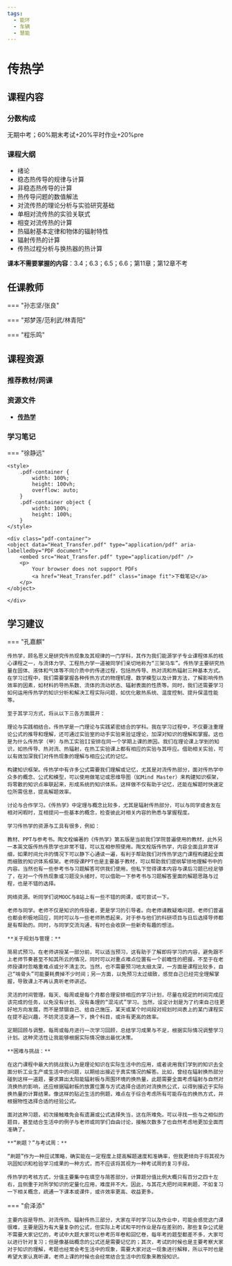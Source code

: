 ```yaml
---
tags:
  - 能环
  - 车辆
  - 慧能
---
```


# 传热学

## 课程内容

### 分数构成

无期中考；60%期末考试+20%平时作业+20%pre

### 课程大纲

- 绪论
- 稳态热传导的规律与计算
- 非稳态热传导的计算
- 热传导问题的数值解法
- 对流传热的理论分析与实验研究基础
- 单相对流传热的实验关联式
- 相变对流传热的计算
- 热辐射基本定律和物体的辐射特性
- 辐射传热的计算
- 传热过程分析与换热器的热计算

**课本不需要掌握的内容**：3.4；6.3；6.5；6.6；第11章；第12章不考


## 任课教师

=== "孙志坚/张良"

=== "郑梦莲/范利武/林青阳"

=== "程乐鸣"

## 课程资源

### 推荐教材/网课

### 资源文件

- [**传热学**](https://pan.baidu.com/s/1iUFanUCHCWmHnJwFms0Juw?pwd=awtt)

### 学习笔记

=== "徐静远"

    <style>
        .pdf-container {
            width: 100%;
            height: 100vh;
            overflow: auto;
        }
        .pdf-container object {
            width: 100%;
            height: 100%;
        }
    </style>

    <div class="pdf-container">
    <object data="Heat_Transfer.pdf" type="application/pdf" aria-labelledby="PDF document">
        <embed src="Heat_Transfer.pdf" type="application/pdf" />
        <p>
            Your browser does not support PDFs
            <a href="Heat_Transfer.pdf" class="image fit">下载笔记</a>
        </p>
    </object>

    </div>

## 学习建议

=== "孔嘉麒"

    传热学，顾名思义是研究传热现象及其规律的一门学科，其作为我们能源学子专业课程体系的核心课程之一，与流体力学、工程热力学一道被同学们亲切地称为“三架马车”。传热学主要研究热量在固体、液体和气体等不同介质中的传递过程，包括热传导、热对流和热辐射三种基本方式。在学习过程中，我们需要掌握各种传热方式的物理机理、数学模型以及计算方法，了解影响传热效率的因素，如材料的导热系数、流体的流动状态、辐射表面的性质等。同时，我们还需要学习如何运用传热学的知识分析和解决工程实际问题，如优化散热系统、温度控制、提升保温性能等。

    至于其学习方式，将从以下三各方面展开：

    理论与实践相结合。传热学是一门理论与实践紧密结合的学科。我在学习过程中，不仅要注重理论公式的推导和理解，还可通过实验室的动手实验来验证理论，加深对知识的理解和掌握。这也是为什么传热学（甲）与热工实验II安排在同一个学期上课的原因。我们在理论课上学到的知识，如热传导、热对流、热辐射，在热工实验课上都有相应的实验与其呼应。借助相关实验，可以有效加深我们对传热现象的理解与相应公式的记忆。

    构建知识框架。传热学中有许多公式需要我们理解或记忆，尤其是对流传热部分，面对传热学中众多的概念、公式和模型，可以使用做笔记或思维导图（如Mind Master）来构建知识框架，将零散的知识点串联起来，形成系统的知识体系。这样做不仅有助于记忆，还能在解题时快速定位所需信息，提高解题效率。

    讨论与合作学习。《传热学》中定理与概念比较多，尤其是辐射传热部分，可以与同学或舍友在相对闲暇时，互相提问一些基本的概念，检查彼此对相关内容的熟悉与掌握程度。

    学习传热学的资源与工具有很多，例如：

    教材、PPT与参考书。陶文栓编著的《传热学》第五版是当前我们学院普遍使用的教材，此外另一本英文版传热传质学也非常不错，可以互相参照使用。陶文栓版传热学，内容全面且非常详细，如果时间允许的情况下可以静下心通读一遍，有利于帮助我们对传热学这门课程构建起全面而细致的知识体系框架。老师授课PPT也是主要基于教材，可以帮助我们提纲挈领地理解书中的内容。当然也有一些参考书与习题解答可供我们使用，但私下觉得课本内容与课后习题已经足够了，在对一个传热现象或习题没头绪时，可以借助一下参考书与习题解答里面的解题思路与过程，也是不错的选择。

    网络资源。听同学们说MOOC与B站上有一些不错的网课，或可尝试一下。

    老师与同学。老师不仅是知识的传授者，更是学习的引导者。向老师请教疑难问题，老师们普遍也都会积极地回应，同时可以与一些老师熟悉起来，对于参与他们的科研项目与日后选择导师都是有帮助的。同时，与同学交流沟通，有时也会收获一些新奇有趣的想法。

    **关于规划与管理：**
    
    简易式预习。在老师讲授某一部分前，可以适当预习，这有助于了解即将学习的内容，避免跟不上老师节奏甚至不知其所云的情况，同时可以对重点难点位置有一个前瞻性的把握，不至于在老师授课时忽略重难点或分不清主次。当然，也不需要预习地太细太深，一方面是课程比较多，自己“啃骨头”可能要耗费掉不少时间；另一方面，以免预习太过细致，感觉自己已经完全理解掌握，导致课上不再认真听老师讲述。

    灵活的时间管理。每天、每周或是每个月都合理安排相应的学习计划，尽量在规定的时间完成应该完成的任务，以免没有计划、没有条理的“混沌式”学习。当然，设定计划是为了约束自己往更好地方向发展，而不是禁锢自己、给自己施压，某天或某个时间段对规划时间表上的某门课程实在提不起兴趣，不妨灵活变通一下，换个科目，或许有更高的效率。

    定期回顾与调整。每周或每月进行一次学习回顾，总结学习成果与不足，根据实际情况调整学习计划。这种灵活性让我能够根据实际情况做出最优决策。

    **困难与挑战：**

    在这门课程中最大的挑战我认为是理论知识在实际生活中的应用，或者说用我们学到的知识去全面分析工业生产或生活中的问题，以期给出接近于真实情况的解答。比如，曾经在辐射换热部分碰到这样一道题，要求算出太阳能辐射板与周围环境的换热量，此题需要全面考虑辐射与自然对流换热的影响，还应根据辐射板的放置位置与方式选择合适的对流换热公式，以得到接近于实际换热量的计算结果。像这样的贴近生活的例题，难点在于综合考虑所有可能存在的换热方式，并根据物性选择合适的经验公式。

    面对这种习题，初次接触难免会有遗漏或公式选择失当，这在所难免。可以寻找一些与之相似的题目，甚至结合生活中的例子与老师或同学们自由讨论，接触次数多了也自然考虑地更加全面而准确了。

    **“刷题？”与考试周：**

    “刷题”作为一种应试策略，确实能在一定程度上提高解题速度和准确率，但我更倾向于将其视为巩固知识和检验学习成果的一种方式，而不应该将其视为一种考试周的复习手段。

    传热学的考核方式，分值主要集中在填空与简答部分，计算题分值比例大概只有百分之四十左右，且侧重于对所学知识的定量化应用，难度并不大。因此，与其花大把时间来刷题，不如复习一下相关概念，疏通一下课本或课件，或许效率更高、收益更多。

=== "俞泽添"

    主要内容是导热、对流传热、辐射传热三部分，大家在平时学习以及作业中，可能会感觉这门课很难，主要是因为有大量复杂的公式，但实际上考试和平时作业是存在差别的，那些复杂公式是不需要大家记忆的，考试中大题大家可以参考历年卷和回忆卷，每年考的题型都差不多，大家可以进行针对复习；但是像基础概念的公式还是需要记忆的；其次，考试的时候也是主要考察大家对于知识的理解，考题也经常会考生活中的现象，需要大家对这一现象进行解释，所以平时也是希望大家认真听课，老师上课的时候也会经常结合生活中的现象来教授知识。